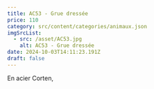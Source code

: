 ```yaml
---
title: AC53 - Grue dressée
price: 110
category: src/content/categories/animaux.json
imgSrcList:
  - src: /asset/AC53.jpg
    alt: AC53 - Grue dressée
date: 2024-10-03T14:11:23.191Z
draft: false
---
```


En acier Corten,

